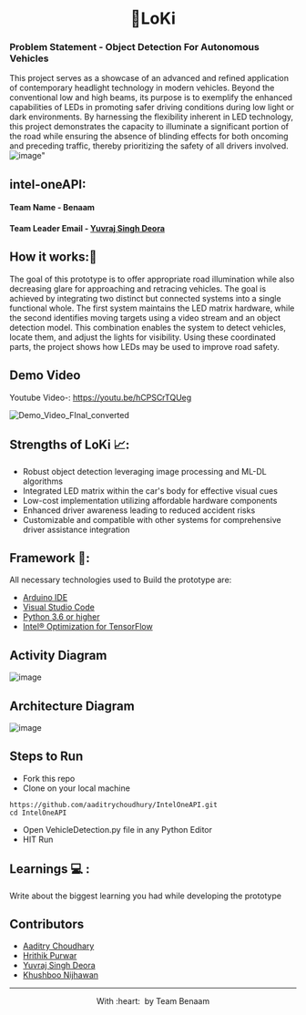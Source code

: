 <h1 align="center"> 🚗LoKi </h1>
<h3>Problem Statement - Object Detection For Autonomous Vehicles</h3>

This project serves as a showcase of an advanced and refined application of contemporary headlight technology in modern vehicles. Beyond the conventional low and high beams, its purpose is to exemplify the enhanced capabilities of LEDs in promoting safer driving conditions during low light or dark environments. By harnessing the flexibility inherent in LED technology, this project demonstrates the capacity to illuminate a significant portion of the road while ensuring the absence of blinding effects for both oncoming and preceding traffic, thereby prioritizing the safety of all drivers involved.
![image"](https://github.com/YUVRAJ06singh08deora/IntelOneAPI/assets/76275812/b210cddb-3bd0-421e-9cc5-4dec74f431db)


## intel-oneAPI:
#### Team Name - Benaam
#### Team Leader Email - [Yuvraj Singh Deora](06yuvraj2001singh@gmail.com) 

## How it works:📃
The goal of this prototype is to offer appropriate road illumination while also decreasing glare for approaching and retracing vehicles. The goal is achieved by integrating two distinct but connected systems into a single functional whole. The first system maintains the LED matrix hardware, while the second identifies moving targets using a video stream and an object detection model. This combination enables the system to detect vehicles, locate them, and adjust the lights for visibility. Using these coordinated parts, the project shows how LEDs may be used to improve road safety.

## Demo Video
Youtube Video-: https://youtu.be/hCPSCrTQUeg

![Demo_Video_FInal_converted](https://github.com/aaditrychoudhury/IntelOneAPI/assets/76275812/291226c2-4e29-4001-be8c-2d41c33fd517)

 ## Strengths of LoKi 📈:
- Robust object detection leveraging image processing and ML-DL algorithms
- Integrated LED matrix within the car's body for effective visual cues
- Low-cost implementation utilizing affordable hardware components
- Enhanced driver awareness leading to reduced accident risks
- Customizable and compatible with other systems for comprehensive driver assistance integration  
  
## Framework 🔦: 
All necessary technologies used to Build the prototype are:
* [Arduino IDE](https://www.arduino.cc/en/main/software)
* [Visual Studio Code](https://visualstudio.microsoft.com/free-developer-offers/) 
* [Python 3.6 or higher](https://www.python.org/downloads/) 
* [Intel® Optimization for TensorFlow](https://www.intel.com/content/www/us/en/developer/tools/oneapi/optimization-for-tensorflow.html#gs.qcv1ln) 

## Activity Diagram
![image](https://github.com/YUVRAJ06singh08deora/IntelOneAPI/assets/76275812/812fb86d-ec94-437d-ac6b-87aac8ebff3d)
<br>

## Architecture Diagram
![image](https://github.com/YUVRAJ06singh08deora/IntelOneAPI/assets/76275812/b513a680-b049-4500-b549-0a611a8700a5)
	
## Steps to Run 
- Fork this repo 
- Clone on your local machine 
```terminal
https://github.com/aaditrychoudhury/IntelOneAPI.git
cd IntelOneAPI
```
- Open VehicleDetection.py file in any Python Editor
- HIT Run    
  
## Learnings 💻 :
   Write about the biggest learning you had while developing the prototype


## Contributors
  - [Aaditry Choudhary](https://github.com/aaditrychoudhury)
  - [Hrithik Purwar](https://github.com/hrithikpurwar)
  - [Yuvraj Singh Deora](https://github.com/YUVRAJ06singh08deora)
  - [Khushboo Nijhawan](https://github.com/KhushbooNijhawan)
- ---
  <p align="center">
	With :heart: &nbsp;by <a >Team Benaam</a>
</p>
